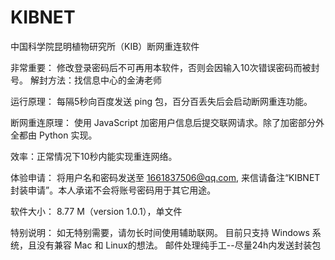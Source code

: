 # KIBNET
中国科学院昆明植物研究所（KIB）断网重连软件

非常重要：
  修改登录密码后不可再用本软件，否则会因输入10次错误密码而被封号。
  解封方法：找信息中心的金涛老师

运行原理：
  每隔5秒向百度发送 ping 包，百分百丢失后会启动断网重连功能。

断网重连原理：
  使用 JavaScript 加密用户信息后提交联网请求。除了加密部分外全都由 Python 实现。
  
效率：正常情况下10秒内能实现重连网络。

体验申请：
  将用户名和密码发送至 1661837506@qq.com, 来信请备注“KIBNET封装申请”。本人承诺不会将账号密码用于其它用途。
  
软件大小：
  8.77 M（version 1.0.1），单文件
  
特别说明：
  如无特别需要，请勿长时间使用辅助联网。
  目前只支持 Windows 系统，且没有兼容 Mac 和 Linux的想法。
  邮件处理纯手工--尽量24h内发送封装包
